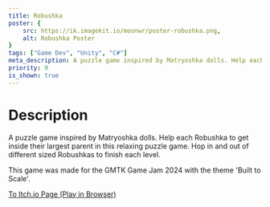 ```yaml
---
title: Robushka
poster: {
    src: https://ik.imagekit.io/moonwr/poster-robushka.png,
    alt: Robushka Poster
}
tags: ["Game Dev", "Unity", "C#"]
meta_description: A puzzle game inspired by Matryoshka dolls. Help each Robushka to get inside their largest parent in this relaxing puzzle game. Hop in and out of different sized Robushkas to finish each level. Addin Munawwar (Cadevue).
priority: 9
is_shown: true
---
```


# Description
A puzzle game inspired by Matryoshka dolls. Help each Robushka to get inside their largest parent in this relaxing puzzle game. Hop in and out of different sized Robushkas to finish each level. 

This game was made for the GMTK Game Jam 2024 with the theme 'Built to Scale'.

<a href="https://noart278.itch.io/robushka" target="_blank" rel="noopener noreferrer">To Itch.io Page (Play in Browser)</a><br><br>
